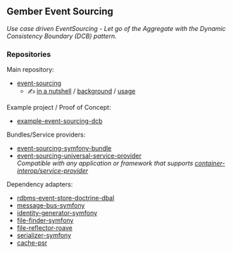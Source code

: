 ## Gember Event Sourcing

_Use case driven EventSourcing - Let go of the Aggregate with the Dynamic Consistency Boundary (DCB) pattern._

### Repositories

Main repository:
- [event-sourcing](https://github.com/GemberPHP/event-sourcing)
  - ✍️ [in a nutshell](https://github.com/GemberPHP/event-sourcing?tab=readme-ov-file#in-a-nutshell) / [background](https://github.com/GemberPHP/event-sourcing/blob/main/docs/background.md) / [usage](https://github.com/GemberPHP/event-sourcing/blob/main/docs/usage.md)

Example project / Proof of Concept:
- [example-event-sourcing-dcb](https://github.com/GemberPHP/example-event-sourcing-dcb)

Bundles/Service providers:
- [event-sourcing-symfony-bundle](https://github.com/GemberPHP/event-sourcing-symfony-bundle)
- [event-sourcing-universal-service-provider](https://github.com/GemberPHP/event-sourcing-universal-service-provider)<br>
  _Compatible with any application or framework that supports [container-interop/service-provider](https://github.com/container-interop/service-provider)_

Dependency adapters:
- [rdbms-event-store-doctrine-dbal](https://github.com/GemberPHP/rdbms-event-store-doctrine-dbal)
- [message-bus-symfony](https://github.com/GemberPHP/message-bus-symfony)
- [identity-generator-symfony](https://github.com/GemberPHP/identity-generator-symfony)
- [file-finder-symfony](https://github.com/GemberPHP/file-finder-symfony)
- [file-reflector-roave](https://github.com/GemberPHP/file-reflector-roave)
- [serializer-symfony](https://github.com/GemberPHP/serializer-symfony)
- [cache-psr](https://github.com/GemberPHP/cache-psr)

